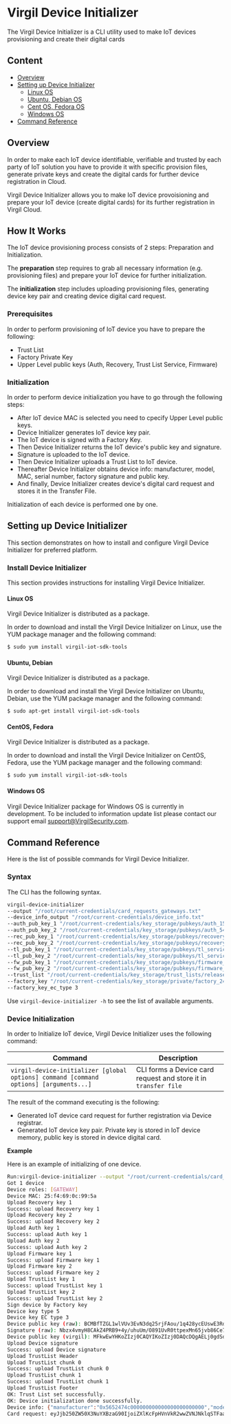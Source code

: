 # Virgil Device Initializer
The Virgil Device Initializer is a CLI utility used to make IoT devices provisioning and create their digital cards

## Content
- [Overview](#Overview)
- [Setting up Device Initializer](#setting-up-device-initializer)
  - [Linux OS](#linux-os)
  - [Ubuntu, Debian OS](#ubuntu,-debian-os)
  - [Cent OS, Fedora OS](#cent-os,-fedora-os)
  - [Windows OS](#windows-os)
- [Command Reference](#command-reference)

## Overview
In order to make each IoT device identifiable, verifiable and trusted by each party of IoT solution you have to provide it with specific provision files, generate private keys and create the digital cards for further device registration in Cloud.

Virgil Device Initializer allows you to make IoT device provoisioning and prepare your IoT device (create digital cards) for its further registration in Virgil Cloud.

## How It Works
The IoT device provisioning process consists of 2 steps: Preparation and Initialization.

The **preparation** step requires to grab all necessary information (e.g. provisioning files) and prepare your IoT device for further initialization.

The **initialization** step includes uploading provisioning files, generating device key pair and creating device digital card request.

### Prerequisites
In order to perform provisioning of IoT device you have to prepare the following:
- Trust List
- Factory Private Key
- Upper Level public keys (Auth, Recovery, Trust List Service, Firmware)

### Initialization
In order to perform device initialization you have to go through the following steps:
- After IoT device MAC is selected you need to cpecify Upper Level public keys.
- Device Initializer generates IoT device key pair.
- The IoT device is signed with a Factory Key.
- Then Device Initializer returns the IoT device's public key and signature.
- Signature is uploaded to the IoT device.
- Then Device Initializer uploads a Trust List to IoT device.
- Thereafter Device Initializer obtains device info: manufacturer, model, MAC, serial number, factory signature and public key.
- And finally, Device Initializer creates device's digital card request and stores it in the Transfer File.

Initialization of each device is performed one by one.

## Setting up Device Initializer
This section demonstrates on how to install and configure Virgil Device Initializer for preferred platform.

### Install Device Initializer
This section provides instructions for installing Virgil Device Initializer.

#### Linux OS
Virgil Device Initializer is distributed as a package.

In order to download and install the Virgil Device Initializer on Linux, use the YUM package manager and the following command:

```bash
$ sudo yum install virgil-iot-sdk-tools
```
#### Ubuntu, Debian
Virgil Device Initializer is distributed as a package.

In order to download and install the Virgil Device Initializer on Ubuntu, Debian, use the YUM package manager and the following command:
```bash
$ sudo apt-get install virgil-iot-sdk-tools
```

#### CentOS, Fedora
Virgil Device Initializer is distributed as a package.

In order to download and install the Virgil Device Initializer on CentOS, Fedora, use the YUM package manager and the following command:

```bash
$ sudo yum install virgil-iot-sdk-tools
```
#### Windows OS
Virgil Device Initializer package for Windows OS is currently in development. To be included to information update list please contact our support email support@VirgilSecurity.com.

## Command Reference
Here is the list of possible commands for Virgil Device Initializer.

### Syntax
The CLI has the following syntax.

```bash
virgil-device-initializer
--output "/root/current-credentials/card_requests_gateways.txt"
--device_info_output "/root/current-credentials/device_info.txt"
--auth_pub_key_1 "/root/current-credentials/key_storage/pubkeys/auth_15918_auth2.pub"
--auth_pub_key_2 "/root/current-credentials/key_storage/pubkeys/auth_54929_auth1.pub"
--rec_pub_key_1 "/root/current-credentials/key_storage/pubkeys/recovery_10514_recovery1.pub"
--rec_pub_key_2 "/root/current-credentials/key_storage/pubkeys/recovery_8644_recovery2.pub"
--tl_pub_key_1 "/root/current-credentials/key_storage/pubkeys/tl_service_23138_tl2.pub"
--tl_pub_key_2 "/root/current-credentials/key_storage/pubkeys/tl_service_41287_tl1.pub"
--fw_pub_key_1 "/root/current-credentials/key_storage/pubkeys/firmware_57637_firmware1.pub"
--fw_pub_key_2 "/root/current-credentials/key_storage/pubkeys/firmware_62881_firmware2.pub"
--trust_list "/root/current-credentials/key_storage/trust_lists/release/TrustList_16568.tl"
--factory_key "/root/current-credentials/key_storage/private/factory_24251_factory.key"
--factory_key_ec_type 3
```
Use  ```virgil-device-initializer -h```   to see the list of available arguments.

### Device Initialization
In order to Initialize IoT device, Virgil Device Initializer uses the following command:

| Command                                                                                   | Description                                                         |
|-------------------------------------------------------------------------------------------|---------------------------------------------------------------------|
| ```virgil-device-initializer [global options] command [command options] [arguments...]``` | CLI forms a Device card request and store it in ```transfer file``` |

The result of the command executing is the following:

- Generated IoT device card request for further registration via Device registrar.
- Generated IoT device key pair. Private key is stored in IoT device memory, public key is stored in device digital card.

**Example**

Here is an example of initializing of one device.

```bash
Run:virgil-device-initializer --output "/root/current-credentials/card_requests_gateways.txt" --device_info_output "/root/current-credentials/device_info.txt" --file_transfer_key "/root/current-credentials/factory-file-transfer/factory-sender-key/private.key" --file_transfer_key_pass "qweASD123" --file_recipient_key "/root/current-credentials/factory-file-transfer/registrar-key/public.key" --auth_pub_key_1 "/root/current-credentials/key_storage/pubkeys/auth_15918_auth2.pub" --auth_pub_key_2 "/root/current-credentials/key_storage/pubkeys/auth_54929_auth1.pub" --rec_pub_key_1 "/root/current-credentials/key_storage/pubkeys/recovery_10514_recovery1.pub" --rec_pub_key_2 "/root/current-credentials/key_storage/pubkeys/recovery_8644_recovery2.pub" --tl_pub_key_1 "/root/current-credentials/key_storage/pubkeys/tl_service_23138_tl2.pub" --tl_pub_key_2 "/root/current-credentials/key_storage/pubkeys/tl_service_41287_tl1.pub" --fw_pub_key_1 "/root/current-credentials/key_storage/pubkeys/firmware_57637_firmware1.pub" --fw_pub_key_2 "/root/current-credentials/key_storage/pubkeys/firmware_62881_firmware2.pub" --trust_list "/root/current-credentials/key_storage/trust_lists/release/TrustList_16568.tl" --factory_key "/root/current-credentials/key_storage/private/factory_24251_factory.key" --factory_key_ec_type 3
Got 1 device
Device roles: [GATEWAY]
Device MAC: 25:f4:69:0c:99:5a
Upload Recovery key 1
Success: upload Recovery key 1
Upload Recovery key 2
Success: upload Recovery key 2
Upload Auth key 1
Success: upload Auth key 1
Upload Auth key 2
Success: upload Auth key 2
Upload Firmware key 1
Success: upload Firmware key 1
Upload Firmware key 2
Success: upload Firmware key 2
Upload TrustList key 1
Success: upload TrustList key 1
Upload TrustList key 2
Success: upload TrustList key 2
Sign device by Factory key
Device key type 5
Device key EC type 3
Device public key (raw): BCMBfTZGL1wlVUv3EvN3dq25rjFAou/1q428ycEUswE3Rd8YM7JUfrXJd8g9bBKALMWxzGbmQOf5+d4kmftVi8w=
Signature (raw): Nbzx4vmyH8CAkZ4PRB9+4y/uhuUm/O891UvR0ttpexMn65jvb86Ce7+i2u5GvZQR8NjyOGTQ0Qv94wYetFHW+A==
Device public key (virgil): MFkwEwYHKoZIzj0CAQYIKoZIzj0DAQcDQgAELj0gdSdRZWzwnVYwMUmC6s693yYaZ6Ahw2bc6MK9riy+vQGYt3rKBicEIyyPUZZAR0OR+ROfYaQIZBClyVPBDQ==
Upload Device signature
Success: upload Device signature
Upload TrustList Header
Upload TrustList chunk 0
Success: upload TrustList chunk 0
Upload TrustList chunk 1
Success: upload TrustList chunk 1
Upload TrustList Footer
OK: Trust List set successfully.
OK: Device initialization done successfully.
Device info: {"manufacturer":"0x5652474c000000000000000000000000","model":"0x43663031","roles":["GATEWAY"],"mac":"25:f4:69:0c:99:5a","serial":"JfRpDJlaAwMDAwMDAwMDAwMDAwMDAwMDAwMDAwMDAwM=","publicKeyTiny":"BCMBfTZGL1wlVUv3EvN3dq25rjFAou/1q428ycEUswE3Rd8YM7JUfrXJd8g9bBKALMWxzGbmQOf5+d4kmftVi8w=","signature":"Nbzx4vmyH8CAkZ4PRB9+4y/uhuUm/O891UvR0ttpexMn65jvb86Ce7+i2u5GvZQR8NjyOGTQ0Qv94wYetFHW+A==","key_type":5,"ec_type":3}
Card request: eyJjb250ZW50X3NuYXBzaG90IjoiZXlKcFpHVnVkR2wwZVNJNklqSTFaalEyT1RCak9UazFZVEF6TURNd016QXpNRE13TXpBek1E
```
